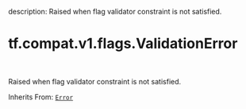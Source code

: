 description: Raised when flag validator constraint is not satisfied.

<div itemscope itemtype="http://developers.google.com/ReferenceObject">
<meta itemprop="name" content="tf.compat.v1.flags.ValidationError" />
<meta itemprop="path" content="Stable" />
</div>

# tf.compat.v1.flags.ValidationError

<!-- Insert buttons and diff -->

<table class="tfo-notebook-buttons tfo-api nocontent" align="left">

</table>



Raised when flag validator constraint is not satisfied.

Inherits From: [`Error`](../../../../tf/compat/v1/flags/Error.md)

<!-- Placeholder for "Used in" -->


